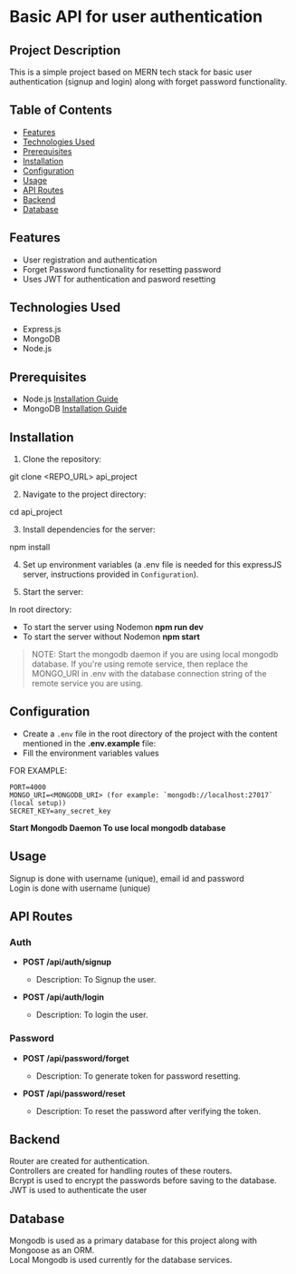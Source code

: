 # Basic API for user authentication 

## Project Description

This is a simple project based on MERN tech stack for basic user authentication (signup and login) along with forget password functionality.

## Table of Contents

- [Features](#features)
- [Technologies Used](#technologies-used)
- [Prerequisites](#prerequisites)
- [Installation](#installation)
- [Configuration](#configuration)
- [Usage](#usage)
- [API Routes](#api-routes)
- [Backend](#backend)
- [Database](#database)


## Features

- User registration and authentication 
- Forget Password functionality for resetting password
- Uses JWT for authentication and pasword resetting

## Technologies Used

- Express.js
- MongoDB
- Node.js

## Prerequisites

- Node.js [Installation Guide](https://nodejs.org/)
- MongoDB [Installation Guide](https://docs.mongodb.com/manual/installation/)

## Installation

1. Clone the repository:

git clone <REPO_URL> api_project

2. Navigate to the project directory:

cd api_project

3. Install dependencies for the server:

npm install 

4. Set up environment variables (a .env file is needed for this expressJS server, instructions provided in `Configuration`).

5. Start the server:

In root directory:
- To start the server using Nodemon **npm run dev**
- To start the server without Nodemon **npm start** 

> NOTE: Start the mongodb daemon if you are using local mongodb database. If you're using remote service, then replace the MONGO_URI in .env with the database connection string of the remote service you are using.


## Configuration

- Create a `.env` file in the root directory of the project with the content mentioned in the **.env.example** file:
- Fill the environment variables values 

FOR EXAMPLE:

```.env
PORT=4000
MONGO_URI=<MONGODB_URI> (for example: `mongodb://localhost:27017` (local setup))  
SECRET_KEY=any_secret_key
```

**Start Mongodb Daemon To use local mongodb database**

## Usage 
Signup is done with username (unique), email id and password  
Login is done with username (unique)


## API Routes

### Auth

- **POST /api/auth/signup**
  - Description: To Signup the user.

- **POST /api/auth/login**
  - Description: To login the user.

### Password

- **POST /api/password/forget**
  - Description: To generate token for password resetting.

- **POST /api/password/reset**
  - Description: To reset the password after verifying the token.


## Backend 
Router are created for authentication.  
Controllers are created for handling routes of these routers.  
Bcrypt is used to encrypt the passwords before saving to the database.  
JWT is used to authenticate the user


## Database
Mongodb is used as a primary database for this project along with Mongoose as an ORM.  
Local Mongodb is used currently for the database services.